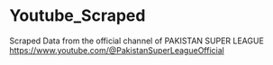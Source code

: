 # Youtube_Scraped
Scraped Data from the official channel of PAKISTAN SUPER LEAGUE https://www.youtube.com/@PakistanSuperLeagueOfficial
